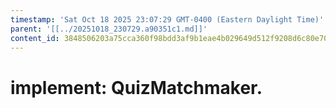 ```yaml
---
timestamp: 'Sat Oct 18 2025 23:07:29 GMT-0400 (Eastern Daylight Time)'
parent: '[[../20251018_230729.a90351c1.md]]'
content_id: 3848506203a75cca360f98bdd3af9b1eae4b029649d512f9208d6c80e7043404
---
```


# implement: QuizMatchmaker.
